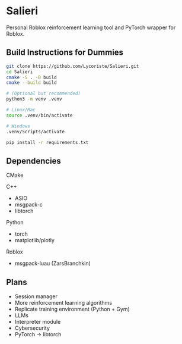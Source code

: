 # Salieri

Personal Roblox reinforcement learning tool and PyTorch wrapper for Roblox.

## Build Instructions for Dummies 
```bash
git clone https://github.com/Lycoriste/Salieri.git
cd Salieri
cmake -S . -B build
cmake --build build

# (Optional but recommended)
python3 -m venv .venv

# Linux/Mac
source .venv/bin/activate

# Windows
.venv/Scripts/activate

pip install -r requirements.txt
```

## Dependencies 
CMake

C++
- ASIO
- msgpack-c
- libtorch

Python
- torch
- matplotlib/plotly

Roblox
- msgpack-luau (ZarsBranchkin)

## Plans
- Session manager
- More reinforcement learning algorithms
- Replicate training environment (Python + Gym)
- LLMs
- Interpreter module
- Cybersecurity
- PyTorch -> libtorch


